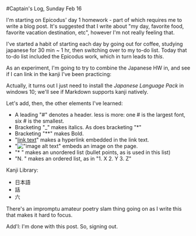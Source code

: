 #Captain's Log, Sunday Feb 16

I'm starting on Epicodus' day 1 homework - part of which requires me to write a blog post.
It's suggested that I write about "my day, favorite food, favorite vacation destination, etc",
however I'm not really feeling that. 

I've started a habit of starting each day by going out for coffee, studying japanese for 30 min ~ 1 hr,
then switching over to my to-do list. Today that to-do list included the Epicodus work, which in turn leads to _this_.

As an experiment, I'm going to try to combine the Japanese HW in, and see if I can link in the kanji I've
been practicing:

Actually, it turns out I just need to install the _Japanese Language Pack_ in windows 10; we'll
see if Markdown supports kanji natively.

Let's add, then, the other elements I've learned:

* A leading "#" denotes a header. less is more: one # is the largest font, six # is the smallest.
* Bracketing "_" makes italics. As does bracketing "*"
* Bracketing "**" makes Bold.
* "[link text]("link")" makes a hyperlink embedded in the link text.
* "!["image alt text"]("Link") embeds an image on the page.
* "* " makes an unordered list (bullet points, as is used in this list)
* "N. " makes an ordered list, as in "1. X 2. Y 3. Z"

Kanji Library: 

* 日本語
* 話
* 六

There's an impromptu amateur poetry slam thing going on as I write this that makes it hard to focus.

Add'l: I'm done with this post. So, signing out.